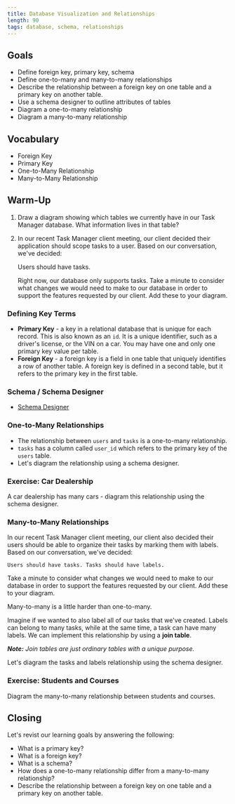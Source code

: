 ```yaml
---
title: Database Visualization and Relationships
length: 90
tags: database, schema, relationships
---
```


## Goals

* Define foreign key, primary key, schema
* Define one-to-many and many-to-many relationships
* Describe the relationship between a foreign key on one table and a primary key on another table.
* Use a schema designer to outline attributes of tables
* Diagram a one-to-many relationship
* Diagram a many-to-many relationship

## Vocabulary

* Foreign Key
* Primary Key
* One-to-Many Relationship
* Many-to-Many Relationship

## Warm-Up
1) Draw a diagram showing which tables we currently have in our Task Manager database. What information lives in that table?

2) In our recent Task Manager client meeting, our client decided their application should scope tasks to a user.
   Based on our conversation, we've decided:

     Users should have tasks.

     Right now, our database only supports tasks. Take a minute to consider what changes we would need to make to our database in order to support the features requested by our client. Add these to your diagram.

### Defining Key Terms

* **Primary Key** - a key in a relational database that is unique for each record. This is also known as an `id`. It is a unique identifier, such as a driver's license, or the VIN on a car. You may have one and only one primary key value per table.
* **Foreign Key** - a foreign key is a field in one table that uniquely identifies a row of another table. A foreign key is defined in a second table, but it refers to the primary key in the first table.

### Schema / Schema Designer

* [Schema Designer](http://ondras.zarovi.cz/sql/demo/)

### One-to-Many Relationships

* The relationship between `users` and `tasks` is a one-to-many relationship.
* `tasks` has a column called `user_id` which refers to the primary key of the `users` table.
* Let's diagram the relationship using a schema designer.

### Exercise: Car Dealership

A car dealership has many cars - diagram this relationship using the schema designer.

### Many-to-Many Relationships

In our recent Task Manager client meeting, our client also decided their users should be able to organize their tasks by marking them with labels. Based on our conversation, we've decided:

  ```
  Users should have tasks. Tasks should have labels.
  ```
  
  Take a minute to consider what changes we would need to make to our database in order to support the features requested by our client. Add these to your diagram.


Many-to-many is a little harder than one-to-many.

Imagine if we wanted to also label all of our tasks that we've created. Labels can belong to many tasks, while at the same time, a task can have many labels. We can implement this relationship by using a **join table**.

_**Note:** Join tables are just ordinary tables with a unique purpose._

Let's diagram the tasks and labels relationship using the schema designer.

### Exercise: Students and Courses

Diagram the many-to-many relationship between students and courses.

## Closing

Let's revist our learning goals by answering the following:

* What is a primary key?
* What is a foreign key?
* What is a schema?
* How does a one-to-many relationship differ from a many-to-many relationship?
* Describe the relationship between a foreign key on one table and a primary key on another table.
